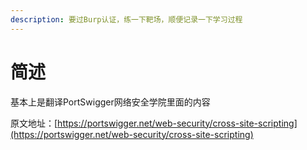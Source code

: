 ```yaml
---
description: 要过Burp认证，练一下靶场，顺便记录一下学习过程
---
```


# 简述

基本上是翻译PortSwigger网络安全学院里面的内容

原文地址：[https://portswigger.net/web-security/cross-site-scripting](https://portswigger.net/web-security/cross-site-scripting)
